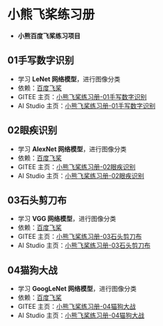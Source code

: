 # 小熊飞桨练习册

- **小熊百度飞桨练习项目**

## 01手写数字识别

- 学习 **LeNet 网络模型**，进行图像分类
- 依赖：[百度飞桨](https://www.paddlepaddle.org.cn/)
- GITEE 主页：[小熊飞桨练习册-01手写数字识别](https://gitee.com/cnhemiya/paddle-workbook/tree/master/01%E6%89%8B%E5%86%99%E6%95%B0%E5%AD%97%E8%AF%86%E5%88%AB)
- AI Studio 主页：[小熊飞桨练习册-01手写数字识别](https://aistudio.baidu.com/aistudio/projectdetail/3796241)

## 02眼疾识别

- 学习 **AlexNet 网络模型**，进行图像分类
- 依赖：[百度飞桨](https://www.paddlepaddle.org.cn/)
- GITEE 主页：[小熊飞桨练习册-02眼疾识别](https://gitee.com/cnhemiya/paddle-workbook/tree/master/02%E7%9C%BC%E7%96%BE%E8%AF%86%E5%88%AB)
- AI Studio 主页：[小熊飞桨练习册-02眼疾识别](https://aistudio.baidu.com/aistudio/projectdetail/3830855)

## 03石头剪刀布

- 学习 **VGG 网络模型**，进行图像分类
- 依赖：[百度飞桨](https://www.paddlepaddle.org.cn/)
- GITEE 主页：[小熊飞桨练习册-03石头剪刀布](https://gitee.com/cnhemiya/paddle-workbook/tree/master/03%E7%9F%B3%E5%A4%B4%E5%89%AA%E5%AD%90%E5%B8%83)
- AI Studio 主页：[小熊飞桨练习册-03石头剪刀布](https://aistudio.baidu.com/aistudio/projectdetail/3839895)

## 04猫狗大战

- 学习 **GoogLeNet 网络模型**，进行图像分类
- 依赖：[百度飞桨](https://www.paddlepaddle.org.cn/)
- GITEE 主页：[小熊飞桨练习册-04猫狗大战](https://gitee.com/cnhemiya/paddle-workbook/tree/master/04%E7%8C%AB%E7%8B%97%E5%A4%A7%E6%88%98)
- AI Studio 主页：[小熊飞桨练习册-04猫狗大战](https://aistudio.baidu.com/aistudio/projectdetail/3925261)
